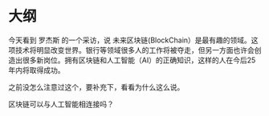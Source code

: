 # 大纲

今天看到 罗杰斯 的一个采访，说 未来区块链(BlockChain）是最有趣的领域。这项技术将明显改变世界。银行等领域很多人的工作将被夺走，但另一方面也许会创造出很多新岗位。拥有区块链和人工智能（AI）的正确知识，这样的人在今后25年内将取得成功。

之前没怎么注意过这个，要补充下，看看为什么这么说。

区块链可以与人工智能相连接吗？